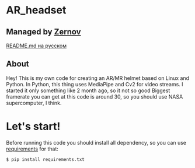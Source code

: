 # AR_headset
## Managed by [Zernov](https://www.youtube.com/@zernovtech)
[README.md на русском](./READMERUS.md)

## About
Hey! This is my own code for creating an AR/MR helmet based on Linux and Python. In Python, this thing uses MediaPipe and Cv2 for video streams.
I started it only something like 2 month ago, so it not so good
Biggest framerate you can get at this code is around 30, so you should use NASA supercomputer, I think.

# Let's start!

Before running this code you should install all dependency, so you can use [requirements](requirements.txt) for that:

```pip
$ pip install requirements.txt
```
